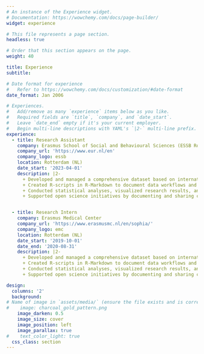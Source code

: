 ```yaml
---
# An instance of the Experience widget.
# Documentation: https://wowchemy.com/docs/page-builder/
widget: experience

# This file represents a page section.
headless: true

# Order that this section appears on the page.
weight: 40

title: Experience
subtitle:

# Date format for experience
#   Refer to https://wowchemy.com/docs/customization/#date-format
date_format: Jan 2006

# Experiences.
#   Add/remove as many `experience` items below as you like.
#   Required fields are `title`, `company`, and `date_start`.
#   Leave `date_end` empty if it's your current employer.
#   Begin multi-line descriptions with YAML's `|2-` multi-line prefix.
experience:
  - title: Research Assistant
    company: Erasmus School of Social and Behavioural Sciences (ESSB Rotterdam)
    company_url: 'https://www.eur.nl/en'
    company_logo: essb
    location: Rotterdam (NL)
    date_start: '2023-04-01'
    description: |2-
      + Developed and managed a comprehensive dataset based on international surveys for an Erasmus+ funded project.
      + Created R-scripts in R-Markdown to document data workflows and present findings.
      + Conducted statistical analyses, visualized research results, and contributed to international conferences and scientific journals.
      + Supported open science initiatives by documenting and sharing code on platforms like the Open Science Framework (OSF).


  - title: Research Intern
    company: Erasmus Medical Center
    company_url: 'https://www.erasmusmc.nl/en/sophia/'
    company_logo: emc
    location: Rotterdam (NL)
    date_start: '2019-10-01'
    date_end: '2020-08-31' 
    description: |2-
      + Developed and managed a comprehensive dataset based on international surveys for an Erasmus+ funded project.
      + Created R-scripts in R-Markdown to document data workflows and present findings.
      + Conducted statistical analyses, visualized research results, and contributed to international conferences and scientific journals.
      + Supported open science initiatives by documenting and sharing code on platforms like the Open Science Framework (OSF).

design:
  columns: '2'
  background:
# Name of image in `assets/media/` (ensure the file exists and is correctly referenced)
#    image: charcoal_gold_pattern.png
    image_darken: 0.5
    image_size: cover
    image_position: left
    image_parallax: true
#    text_color_light: true
  css_class: section
---
```

